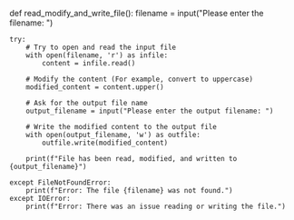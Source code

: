 def read_modify_and_write_file():
    filename = input("Please enter the filename: ")
    
    try:
        # Try to open and read the input file
        with open(filename, 'r') as infile:
            content = infile.read()
        
        # Modify the content (For example, convert to uppercase)
        modified_content = content.upper()
        
        # Ask for the output file name
        output_filename = input("Please enter the output filename: ")
        
        # Write the modified content to the output file
        with open(output_filename, 'w') as outfile:
            outfile.write(modified_content)
        
        print(f"File has been read, modified, and written to {output_filename}")
    
    except FileNotFoundError:
        print(f"Error: The file {filename} was not found.")
    except IOError:
        print(f"Error: There was an issue reading or writing the file.")

